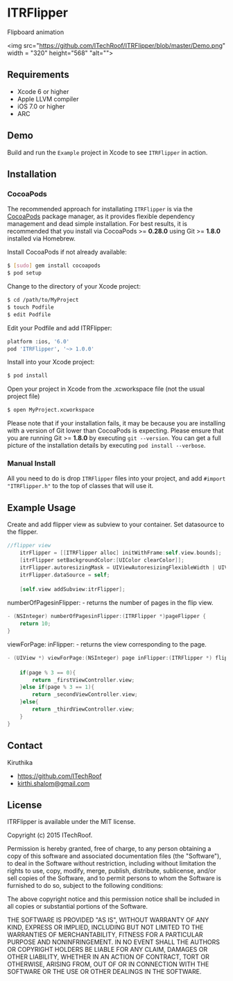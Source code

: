 # ITRFlipper
Flipboard animation

<img src="https://github.com/ITechRoof/ITRFlipper/blob/master/Demo.png" width = "320" height="568" "alt="">

## Requirements
* Xcode 6 or higher
* Apple LLVM compiler
* iOS 7.0 or higher
* ARC

## Demo

Build and run the `Example` project in Xcode to see `ITRFlipper` in action.

## Installation

### CocoaPods

The recommended approach for installating `ITRFlipper` is via the [CocoaPods](http://cocoapods.org/) package manager, as it provides flexible dependency management and dead simple installation.
For best results, it is recommended that you install via CocoaPods >= **0.28.0** using Git >= **1.8.0** installed via Homebrew.

Install CocoaPods if not already available:

``` bash
$ [sudo] gem install cocoapods
$ pod setup
```

Change to the directory of your Xcode project:

``` bash
$ cd /path/to/MyProject
$ touch Podfile
$ edit Podfile
```

Edit your Podfile and add ITRFlipper:

``` bash
platform :ios, '6.0'
pod 'ITRFlipper', '~> 1.0.0'
```

Install into your Xcode project:

``` bash
$ pod install
```

Open your project in Xcode from the .xcworkspace file (not the usual project file)

``` bash
$ open MyProject.xcworkspace
```

Please note that if your installation fails, it may be because you are installing with a version of Git lower than CocoaPods is expecting. Please ensure that you are running Git >= **1.8.0** by executing `git --version`. You can get a full picture of the installation details by executing `pod install --verbose`.

### Manual Install

All you need to do is drop `ITRFlipper` files into your project, and add `#import "ITRFlipper.h"` to the top of classes that will use it.

## Example Usage

Create and add flipper view as subview to your container. Set datasource to the flipper.

``` objective-c
//flipper view
    itrFlipper = [[ITRFlipper alloc] initWithFrame:self.view.bounds];
    [itrFlipper setBackgroundColor:[UIColor clearColor]];
    itrFlipper.autoresizingMask = UIViewAutoresizingFlexibleWidth | UIViewAutoresizingFlexibleHeight;
    itrFlipper.dataSource = self;
    
    [self.view addSubview:itrFlipper];
```
numberOfPagesinFlipper: - returns the number of pages in the flip view.

``` objective-c
- (NSInteger) numberOfPagesinFlipper:(ITRFlipper *)pageFlipper {
    return 10;
}

```
viewForPage: inFlipper: - returns the view corresponding to the page.

``` objective-c
- (UIView *) viewForPage:(NSInteger) page inFlipper:(ITRFlipper *) flipper {
    
    if(page % 3 == 0){
        return _firstViewController.view;
    }else if(page % 3 == 1){
        return _secondViewController.view;
    }else{
        return _thirdViewController.view;
    }
}

```

## Contact

Kiruthika

- https://github.com/ITechRoof
- kirthi.shalom@gmail.com

## License

ITRFlipper is available under the MIT license.

Copyright (c) 2015 ITechRoof.

Permission is hereby granted, free of charge, to any person obtaining a copy of this software and associated documentation files (the "Software"), to deal in the Software without restriction, including without limitation the rights to use, copy, modify, merge, publish, distribute, sublicense, and/or sell copies of the Software, and to permit persons to whom the Software is furnished to do so, subject to the following conditions:

The above copyright notice and this permission notice shall be included in all copies or substantial portions of the Software.

THE SOFTWARE IS PROVIDED "AS IS", WITHOUT WARRANTY OF ANY KIND, EXPRESS OR IMPLIED, INCLUDING BUT NOT LIMITED TO THE WARRANTIES OF MERCHANTABILITY, FITNESS FOR A PARTICULAR PURPOSE AND NONINFRINGEMENT. IN NO EVENT SHALL THE AUTHORS OR COPYRIGHT HOLDERS BE LIABLE FOR ANY CLAIM, DAMAGES OR OTHER LIABILITY, WHETHER IN AN ACTION OF CONTRACT, TORT OR OTHERWISE, ARISING FROM, OUT OF OR IN CONNECTION WITH THE SOFTWARE OR THE USE OR OTHER DEALINGS IN THE SOFTWARE.


